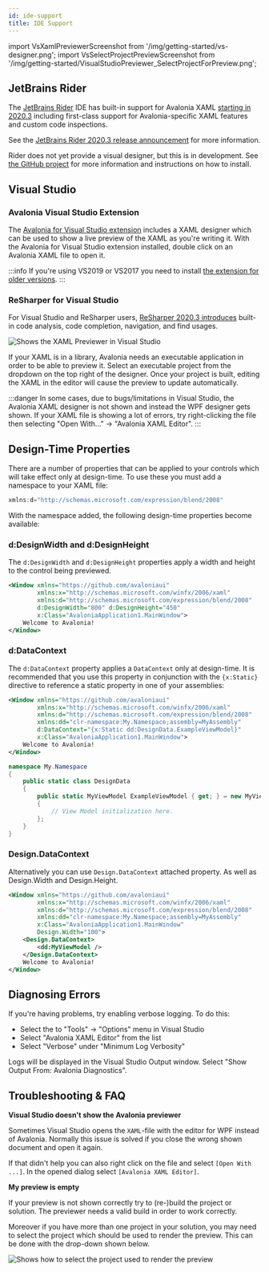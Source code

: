 ```yaml
---
id: ide-support
title: IDE Support
---
```


import VsXamlPreviewerScreenshot from '/img/getting-started/vs-designer.png';
import VsSelectProjectPreviewScreenshot from '/img/getting-started/VisualStudioPreviewer_SelectProjectForPreview.png';

## JetBrains Rider

The [JetBrains Rider](https://www.jetbrains.com/rider/) IDE has built-in support for Avalonia XAML [starting in 2020.3](https://www.jetbrains.com/rider/whatsnew/2020-3/#version-2020-3-avalonia-support) including first-class support for Avalonia-specific XAML features and custom code inspections.

See the [JetBrains Rider 2020.3 release announcement](https://www.jetbrains.com/rider/whatsnew/2020-3/#version-2020-3-avalonia-support) for more information.

Rider does not yet provide a visual designer, but this is in development. See [the GitHub project](https://github.com/ForNeVeR/AvaloniaRider) for more information and instructions on how to install.

## Visual Studio

### Avalonia Visual Studio Extension

The [Avalonia for Visual Studio extension](https://marketplace.visualstudio.com/items?itemName=AvaloniaTeam.AvaloniaVS) includes a XAML designer which can be used to show a live preview of the XAML as you're writing it. With the Avalonia for Visual Studio extension installed, double click on an Avalonia XAML file to open it.

:::info
If you're using VS2019 or VS2017 you need to install [the extension for older versions](https://marketplace.visualstudio.com/items?itemName=AvaloniaTeam.AvaloniaforVisualStudio).
:::

### ReSharper for Visual Studio

For Visual Studio and ReSharper users, [ReSharper 2020.3 introduces](https://www.jetbrains.com/resharper/whatsnew/2020-3/#version-2020-3-avalonia-support) built-in code analysis, code completion, navigation, and find usages.

<img className="center" src={VsXamlPreviewerScreenshot} alt="Shows the XAML Previewer in Visual Studio"/>

If your XAML is in a library, Avalonia needs an executable application in order to be able to preview it. Select an executable project from the dropdown on the top right of the designer. Once your project is built, editing the XAML in the editor will cause the preview to update automatically.

:::danger
In some cases, due to bugs/limitations in Visual Studio, the Avalonia XAML designer is not shown and instead the WPF designer gets shown. If your XAML file is showing a lot of errors, try right-clicking the file then selecting "Open With..." → "Avalonia XAML Editor".
:::

## Design-Time Properties

There are a number of properties that can be applied to your controls which will take effect only at design-time. To use these you must add a namespace to your XAML file:

```csharp
xmlns:d="http://schemas.microsoft.com/expression/blend/2008"
```

With the namespace added, the following design-time properties become available:

### d:DesignWidth and d:DesignHeight

The `d:DesignWidth` and `d:DesignHeight` properties apply a width and height to the control being previewed.

```xml
<Window xmlns="https://github.com/avaloniaui"
        xmlns:x="http://schemas.microsoft.com/winfx/2006/xaml"
        xmlns:d="http://schemas.microsoft.com/expression/blend/2008"
        d:DesignWidth="800" d:DesignHeight="450"
        x:Class="AvaloniaApplication1.MainWindow">
    Welcome to Avalonia!
</Window>
```

### d:DataContext

The `d:DataContext` property applies a `DataContext` only at design-time. It is recommended that you use this property in conjunction with the `{x:Static}` directive to reference a static property in one of your assemblies:

```xml
<Window xmlns="https://github.com/avaloniaui"
        xmlns:x="http://schemas.microsoft.com/winfx/2006/xaml"
        xmlns:d="http://schemas.microsoft.com/expression/blend/2008"
        xmlns:dd="clr-namespace:My.Namespace;assembly=MyAssembly"
        d:DataContext="{x:Static dd:DesignData.ExampleViewModel}"
        x:Class="AvaloniaApplication1.MainWindow">
    Welcome to Avalonia!
</Window>
```

```csharp
namespace My.Namespace
{
    public static class DesignData
    {
        public static MyViewModel ExampleViewModel { get; } = new MyViewModel
        {
            // View Model initialization here.
        };
    }
}
```

### Design.DataContext

Alternatively you can use `Design.DataContext` attached property. As well as Design.Width and Design.Height.
```xml
<Window xmlns="https://github.com/avaloniaui"
        xmlns:x="http://schemas.microsoft.com/winfx/2006/xaml"
        xmlns:d="http://schemas.microsoft.com/expression/blend/2008"
        xmlns:dd="clr-namespace:My.Namespace;assembly=MyAssembly"
        x:Class="AvaloniaApplication1.MainWindow"
        Design.Width="100">
    <Design.DataContext>
        <dd:MyViewModel />
    </Design.DataContext>
    Welcome to Avalonia!
</Window>
```

## Diagnosing Errors

If you're having problems, try enabling verbose logging. To do this:

* Select the to "Tools" → "Options" menu in Visual Studio
* Select "Avalonia XAML Editor" from the list
* Select "Verbose" under "Minimum Log Verbosity"

Logs will be displayed in the Visual Studio Output window. Select "Show Output From: Avalonia Diagnostics".

## Troubleshooting & FAQ

**Visual Studio doesn't show the Avalonia previewer**

Sometimes Visual Studio opens the `XAML`-file with the editor for WPF instead of Avalonia. Normally this issue is solved if you close the wrong shown document and open it again. 

If that didn't help you can also right click on the file and select `[Open With ...]`. In the opened dialog select `[Avalonia XAML Editor]`.

**My preview is empty**

If your preview is not shown correctly try to (re-)build the project or solution. The previewer needs a valid build in order to work correctly. 

Moreover if you have more than one project in your solution, you may need to select the project which should be used to render the preview. This can be done with the drop-down shown below.  

<img className="center" src={VsSelectProjectPreviewScreenshot} alt="Shows how to select the project used to render the preview" />
